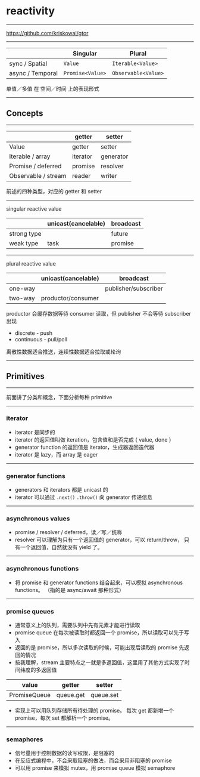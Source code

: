 # reactivity

---

https://github.com/kriskowal/gtor

---

|                  | Singular         | Plural              |
| ---------------- | ---------------- | ------------------- |
| sync / Spatial   | `Value`          | `Iterable<Value>`   |
| async / Temporal | `Promise<Value>` | `Observable<Value>` |

单值／多值 在 空间／时间 上的表现形式

---

## Concepts

---

|                            | getter   | setter    |
| -------------------------- | -------- | --------- |
| Value                      | getter   | setter    |
| Iterable<Value> / array    | iterator | generator |
| Promise<Value> / deferred  | promise  | resolver  |
| Observable<Value> / stream | reader   | writer    |

前述的四种类型，对应的 getter 和 setter

---

singular reactive value

|             | unicast(cancelable) | broadcast |
| ----------- | ------------------- | --------- |
| strong type |                     | future    |
| weak type   | task                | promise   |

---

plural reactive value

|         | unicast(cancelable) | broadcast            |
| ------- | ------------------- | -------------------- |
| one-way |                     | publisher/subscriber |
| two-way | productor/consumer  |                      |

productor 会缓存数据等待 consumer 读取，但 publisher 不会等待 subscriber 出现

+ discrete - push
+ continuous - pull/poll

离散性数据适合推送，连续性数据适合拉取或轮询

---

## Primitives

---

前面讲了分类和概念，下面分析每种 primitive

---

### iterator

+ iterator 是同步的
+ iterator 的返回值叫做 iteration，包含值和是否完成 { value, done }
+ generator function 的返回值是 iterator，生成器返回迭代器
+ iterator 是 lazy，而 array 是 eager

---

### generator functions

+ generators 和 iterators 都是 unicast 的
+ iterator 可以通过 `.next()` `.throw()` 向 generator 传递信息

---

### asynchronous values

+ promise / resolver / deferred，读／写／统称
+ resolver 可以理解为只有一个返回值的 generator，可以 return/throw，
    只有一个返回值，自然就没有 yield 了。
---

### asynchronous functions

+ 将 promise 和 generator functions 结合起来，可以模拟 asynchronous functions。
    （指的是 async/await 那种形式）

---

### promise queues

+ 通常意义上的队列，需要队列中先有元素才能进行读取
+ promise queue 在每次被读取时都返回一个 promise，所以读取可以先于写入
+ 返回的是 promise，所以多次读取的时候，可能出现后读取的 promise 先返回的情况
+ 按我理解，stream 主要特点之一就是多返回值，这里用了其他方式实现了时间纬度的多返回值

| value        | getter    | setter    |
| ------------ | --------- | --------- |
| PromiseQueue | queue.get | queue.set |

+ 实现上可以用队列存储所有待处理的 promise。
    每次 get 都新增一个 promise，每次 set 都解析一个 promise。

---

### semaphores

+ 信号量用于控制数据的读写权限，是阻塞的
+ 在反应式编程中，不会采取阻塞的做法，而会采用非阻塞的 promise
+ 可以用 promise 来模拟 mutex，用 promise queue 模拟 semaphore
